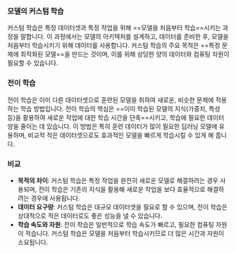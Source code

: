 ### 모델의 커스텀 학습

커스텀 학습은 특정 데이터셋과 특정 작업을 위해 ==모델을 처음부터 학습==시키는 과정을 말합니다. 이 과정에서는 모델의 아키텍처를 설계하고, 데이터를 준비한 후, 모델을 처음부터 학습시키기 위해 데이터를 사용합니다. 커스텀 학습의 주요 목적은 ==특정 문제에 최적화된 모델==을 만드는 것이며, 이를 위해 상당한 양의 데이터와 컴퓨팅 자원이 필요할 수 있습니다.

### 전이 학습

전이 학습은 이미 다른 데이터셋으로 훈련된 모델을 취하여 새로운, 비슷한 문제에 적용하는 학습 방법입니다. 전이 학습의 핵심은 ==이미 학습된 모델의 지식(가중치, 특성 등)을 활용하여 새로운 작업에 대한 학습 시간을 단축==시키고, 학습에 필요한 데이터 양을 줄이는 데 있습니다. 이 방법은 특히 훈련 데이터가 많이 필요한 딥러닝 모델에 유용하며, 비교적 작은 데이터셋으로도 효과적인 모델을 빠르게 학습시킬 수 있게 해 줍니다.

### 비교

- **목적의 차이**: 커스텀 학습은 특정 작업을 완전히 새로운 모델로 해결하려는 경우 사용되며, 전이 학습은 기존의 지식을 활용해 새로운 작업을 보다 효율적으로 해결하려는 경우에 사용됩니다.
- **데이터 요구량**: 커스텀 학습은 대규모 데이터셋을 필요로 할 수 있으며, 전이 학습은 상대적으로 적은 데이터로도 좋은 성능을 낼 수 있습니다.
- **학습 속도와 자원**: 전이 학습은 일반적으로 학습 속도가 빠르고, 필요한 컴퓨팅 자원이 적습니다. 커스텀 학습은 모델을 처음부터 학습시키므로 더 많은 시간과 자원이 소요됩니다.